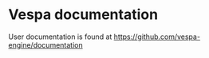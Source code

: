 <!-- Copyright 2017 Yahoo Holdings. Licensed under the terms of the Apache 2.0 license. See LICENSE in the project root. -->

# Vespa documentation

User documentation is found at https://github.com/vespa-engine/documentation 
